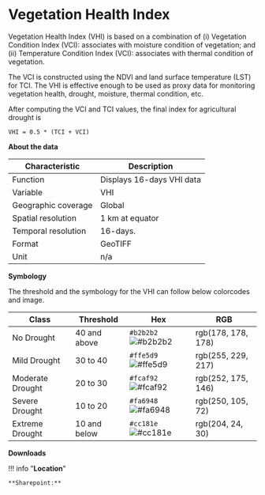 # Vegetation Health Index

Vegetation Health Index (VHI) is based on a combination of (i) Vegetation Condition Index (VCI): associates with moisture condition of vegetation; and (ii) Temperature Condition Index (VCI): associates with thermal condition of vegetation. 

The VCI is constructed using the NDVI and land surface temperature (LST) for TCI. The VHI is effective enough to be used as proxy data for monitoring vegetation health, drought, moisture, thermal condition, etc.

After computing the VCI and TCI values, the final index for agricultural drought is 

`VHI = 0.5 * (TCI + VCI)`

**About the data**

| Characteristic  | Description  |
|---|---|
| Function  | Displays 16-days VHI data  |
| Variable  | VHI  |
| Geographic coverage  | Global  |
| Spatial resolution  | 1 km at equator  |
| Temporal resolution  | 16-days.  |
| Format  | GeoTIFF  |
| Unit  | n/a  |

**Symbology**

The threshold and the symbology for the VHI can follow below colorcodes and image.

| Class  | Threshold  | Hex  | RGB  |
|---|---|---|---|
| No Drought  | 40 and above  | `#b2b2b2` ![#b2b2b2](https://via.placeholder.com/15/b2b2b2/000000?text=+) | rgb(178, 178, 178)  |
| Mild Drought  | 30 to 40  | `#ffe5d9` ![#ffe5d9](https://via.placeholder.com/15/ffe5d9/000000?text=+)  | rgb(255, 229, 217)  |
| Moderate Drought  | 20 to 30  | `#fcaf92` ![#fcaf92](https://via.placeholder.com/15/fcaf92/000000?text=+)  | rgb(252, 175, 146)  |
| Severe Drought  | 10 to 20  | `#fa6948` ![#fa6948](https://via.placeholder.com/15/fa6948/000000?text=+)  | rgb(250, 105, 72)  |
| Extreme Drought  | 10 and below  | `#cc181e` ![#cc181e](https://via.placeholder.com/15/cc181e/000000?text=+)  | rgb(204, 24, 30)  |

**Downloads**

!!! info "**Location**"

    **Sharepoint:**
    